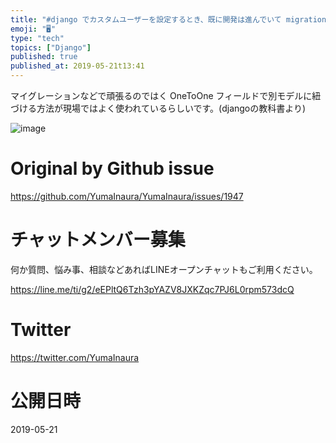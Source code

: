 ```yaml
---
title: "#django でカスタムユーザーを設定するとき、既に開発は進んでいて migration とか辛い時ってどうすれば良いの？"
emoji: "🖥"
type: "tech"
topics: ["Django"]
published: true
published_at: 2019-05-21t13:41
---
```


マイグレーションなどで頑張るのではく OneToOne フィールドで別モデルに紐づける方法が現場ではよく使われているらしいです。(djangoの教科書より)

![image](https://user-images.githubusercontent.com/13635059/58064405-e8b8bd00-7bbc-11e9-881b-9e7fe90c2a00.png)


# Original by Github issue

https://github.com/YumaInaura/YumaInaura/issues/1947








<!-- Update From Qiita API -->

# チャットメンバー募集


何か質問、悩み事、相談などあればLINEオープンチャットもご利用ください。

https://line.me/ti/g2/eEPltQ6Tzh3pYAZV8JXKZqc7PJ6L0rpm573dcQ





# Twitter


https://twitter.com/YumaInaura


<!-- Update From Qiita API -->



# 公開日時

2019-05-21
